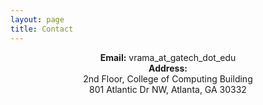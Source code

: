 ```yaml
---
layout: page
title: Contact
---
```

<div align="center">
<b>Email:</b> vrama_at_gatech_dot_edu<br/>
<b>Address:</b> <br/>
2nd Floor, College of Computing Building <br/>
801 Atlantic Dr NW, Atlanta, GA 30332
</div>

